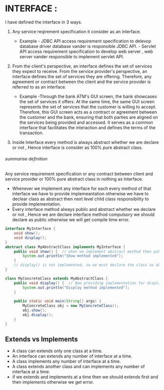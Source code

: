 # INTERFACE : 
I have defined the interface in 3 ways.
1. Any service reqirement specification it consider as an interface.
   - Example - JDBC API access requirement specification to delevop database driver database vander is responsible JDBC API.
             - Servlet API access requirement specification to develop web server , web server vander responsible to implement servlet API.
     
2. From the client's perspective, an interface defines the set of services they expect to receive. From the service provider's perspective, an interface defines the set of services they are offering. Therefore, any agreement or contract between the client and the service provider is referred to as an interface.
    - Example -Through the bank ATM's GUI screen, the bank showcases the set of services it offers. At the same time, the same GUI screen represents the set of services that the customer is willing to accept. Therefore, this GUI screen acts as a contract or agreement between the customer and the bank, ensuring that both parties are aligned on the services being provided and accessed. It serves as a common interface that facilitates the interaction and defines the terms of the transaction.

3. Inside Interface every method is always abstract whether we are declare or not , Hence interface is consider as 100% pure abstract class.

###### summarise definition 
Any service requirement specification or any contract between client and service provider or 100% pure abstract class in nothing as Interface.

- Whenever we implement any interface for each every method of that interface we have to provide implemeantation otherwise we have to declear class as abstract then next level child class responsibility to provide implementation.
- Every interface method always public and abstract whether we declare or not , Hence we are declare interface method compulsory we should declare as public otherwise we will get compile time error.
```java
interface MyInterface {
    void show();  
    void display();
}
abstract class MyAbstractClass implements MyInterface {  
    public void show() {  // when we implement abstract method then public modifier use
        System.out.println("Show method implemented");
    }
    // display() is not implemented, so we must declare the class as abstract.
}

class MyConcreteClass extends MyAbstractClass {
    public void display() {  // Now providing implementation for display()
        System.out.println("Display method implemented");
    }
    
    public static void main(String[] args) {
        MyConcreteClass obj = new MyConcreteClass();
        obj.show();
        obj.display();
    }
}
```
## Extends vs Implements
- A class can extends only one class at a time.
- An interface can extends any number of interface at a time.
- A class implements any number of interface at a time.
- A class extends another class and can implements any number of interface at a time.
- if we extends and implements at a time then we should extends first and then implements otherwise we get error.
